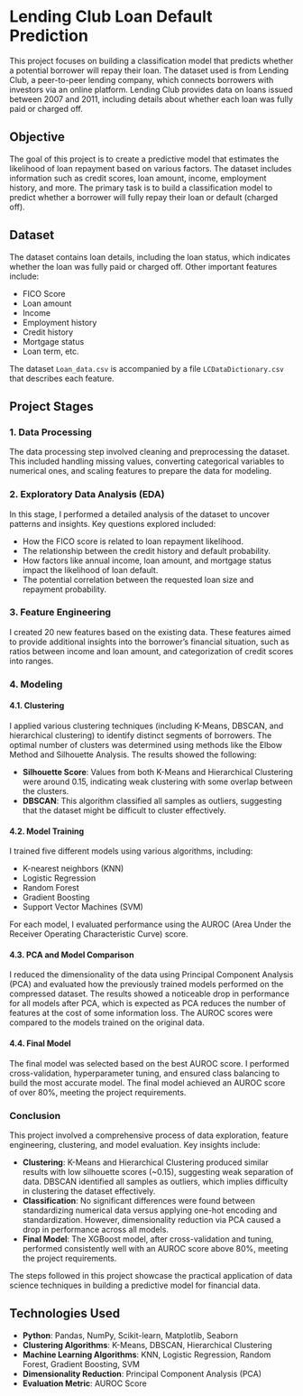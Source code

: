 # Lending Club Loan Default Prediction

This project focuses on building a classification model that predicts whether a potential borrower will repay their loan. The dataset used is from Lending Club, a peer-to-peer lending company, which connects borrowers with investors via an online platform. Lending Club provides data on loans issued between 2007 and 2011, including details about whether each loan was fully paid or charged off.

## Objective

The goal of this project is to create a predictive model that estimates the likelihood of loan repayment based on various factors. The dataset includes information such as credit scores, loan amount, income, employment history, and more. The primary task is to build a classification model to predict whether a borrower will fully repay their loan or default (charged off).

## Dataset

The dataset contains loan details, including the loan status, which indicates whether the loan was fully paid or charged off. Other important features include:

- FICO Score
- Loan amount
- Income
- Employment history
- Credit history
- Mortgage status
- Loan term, etc.

The dataset `Loan_data.csv` is accompanied by a file `LCDataDictionary.csv` that describes each feature.

## Project Stages

### 1. Data Processing
The data processing step involved cleaning and preprocessing the dataset. This included handling missing values, converting categorical variables to numerical ones, and scaling features to prepare the data for modeling.

### 2. Exploratory Data Analysis (EDA)
In this stage, I performed a detailed analysis of the dataset to uncover patterns and insights. Key questions explored included:

- How the FICO score is related to loan repayment likelihood.
- The relationship between the credit history and default probability.
- How factors like annual income, loan amount, and mortgage status impact the likelihood of loan default.
- The potential correlation between the requested loan size and repayment probability.

### 3. Feature Engineering
I created 20 new features based on the existing data. These features aimed to provide additional insights into the borrower’s financial situation, such as ratios between income and loan amount, and categorization of credit scores into ranges.

### 4. Modeling

#### 4.1. Clustering
I applied various clustering techniques (including K-Means, DBSCAN, and hierarchical clustering) to identify distinct segments of borrowers. The optimal number of clusters was determined using methods like the Elbow Method and Silhouette Analysis. The results showed the following:

- **Silhouette Score**: Values from both K-Means and Hierarchical Clustering were around 0.15, indicating weak clustering with some overlap between the clusters.
- **DBSCAN**: This algorithm classified all samples as outliers, suggesting that the dataset might be difficult to cluster effectively.

#### 4.2. Model Training
I trained five different models using various algorithms, including:

- K-nearest neighbors (KNN)
- Logistic Regression
- Random Forest
- Gradient Boosting
- Support Vector Machines (SVM)

For each model, I evaluated performance using the AUROC (Area Under the Receiver Operating Characteristic Curve) score.

#### 4.3. PCA and Model Comparison
I reduced the dimensionality of the data using Principal Component Analysis (PCA) and evaluated how the previously trained models performed on the compressed dataset. The results showed a noticeable drop in performance for all models after PCA, which is expected as PCA reduces the number of features at the cost of some information loss. The AUROC scores were compared to the models trained on the original data.

#### 4.4. Final Model
The final model was selected based on the best AUROC score. I performed cross-validation, hyperparameter tuning, and ensured class balancing to build the most accurate model. The final model achieved an AUROC score of over 80%, meeting the project requirements.

### Conclusion

This project involved a comprehensive process of data exploration, feature engineering, clustering, and model evaluation. Key insights include:

- **Clustering**: K-Means and Hierarchical Clustering produced similar results with low silhouette scores (~0.15), suggesting weak separation of data. DBSCAN identified all samples as outliers, which implies difficulty in clustering the dataset effectively.
- **Classification**: No significant differences were found between standardizing numerical data versus applying one-hot encoding and standardization. However, dimensionality reduction via PCA caused a drop in performance across all models.
- **Final Model**: The XGBoost model, after cross-validation and tuning, performed consistently well with an AUROC score above 80%, meeting the project requirements.

The steps followed in this project showcase the practical application of data science techniques in building a predictive model for financial data.

## Technologies Used

- **Python**: Pandas, NumPy, Scikit-learn, Matplotlib, Seaborn
- **Clustering Algorithms**: K-Means, DBSCAN, Hierarchical Clustering
- **Machine Learning Algorithms**: KNN, Logistic Regression, Random Forest, Gradient Boosting, SVM
- **Dimensionality Reduction**: Principal Component Analysis (PCA)
- **Evaluation Metric**: AUROC Score
